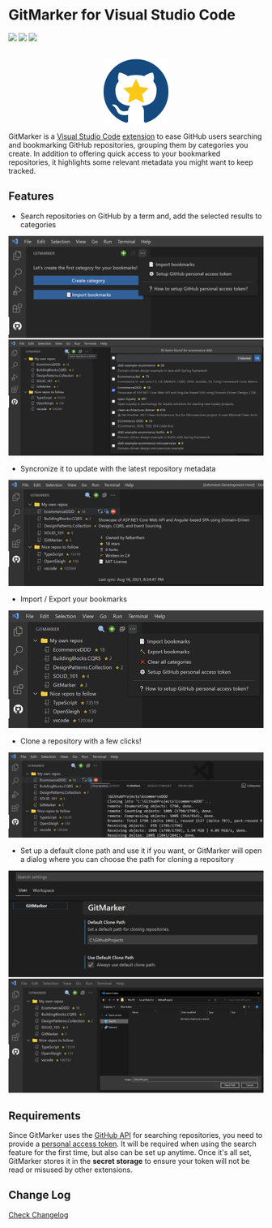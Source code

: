 # GitMarker for Visual Studio Code

[![](https://vsmarketplacebadge.apphb.com/version-short/Falberthen.gitmarker.svg)](https://marketplace.visualstudio.com/items?itemName=Falberthen.gitmarker)
[![](https://vsmarketplacebadge.apphb.com/downloads-short/Falberthen.gitmarker.svg)](https://marketplace.visualstudio.com/items?itemName=Falberthen.gitmarker)
[![](https://vsmarketplacebadge.apphb.com/rating-short/Falberthen.gitmarker.svg)](https://marketplace.visualstudio.com/items?itemName=Falberthen.gitmarker)

<p align="center">
  <br />
  <img src="https://raw.githubusercontent.com/falberthen/gitmarker/master/resources/gitmarker.png" alt="GitMarker Logo" />
</p>


GitMarker is a [Visual Studio Code](https://code.visualstudio.com/) [extension](https://marketplace.visualstudio.com/VSCode) to ease GitHub users searching and bookmarking GitHub repositories, grouping them by categories you create.
In addition to offering quick access to your bookmarked repositories, it highlights some relevant metadata you might want to keep tracked.

## Features

- Search repositories on GitHub by a term and, add the selected results to categories

<img src="https://raw.githubusercontent.com/falberthen/gitmarker/master/images/welcome.png">
<img src="https://raw.githubusercontent.com/falberthen/gitmarker/master/images/repo-search.png">


- Syncronize it to update with the latest repository metadata

<img src="https://raw.githubusercontent.com/falberthen/gitmarker/master/images/my-repos.png"> 

- Import / Export your bookmarks

<img src="https://raw.githubusercontent.com/falberthen/gitmarker/master/images/menu-options.png"> 

- Clone a repository with a few clicks!

<img src="https://raw.githubusercontent.com/falberthen/gitmarker/master/images/clone.png"> 

- Set up a default clone path and use it if you want, or GitMarker will open a dialog where you can choose the path for cloning a repository

<img src="https://raw.githubusercontent.com/falberthen/gitmarker/master/images/settings.png"> 
<img src="https://raw.githubusercontent.com/falberthen/gitmarker/master/images/clone-into-folder.png"> 

## Requirements

Since GitMarker uses the [GitHub API](https://docs.github.com/en/rest/guides/getting-started-with-the-rest-api) for searching repositories, you need to provide a [personal access token](https://docs.github.com/en/github/authenticating-to-github/keeping-your-account-and-data-secure/creating-a-personal-access-token). It will be required when using the search feature for the first time, but also can be set up anytime. Once it's all set, GitMarker stores it in the <b>secret storage</b> to ensure your token will not be read or misused by other extensions.

## Change Log

[Check Changelog](CHANGELOG.md)